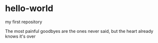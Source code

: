 # hello-world
my first repository

The most painful goodbyes are the ones never said, but the heart already knows it's over
